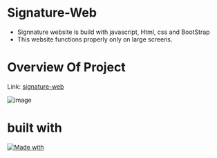 # Signature-Web
* Signnature website is build with javascript, Html, css and BootStrap
* This website functions properly only on large screens.

# Overview Of Project
Link: [signature-web](https://signature-web.netlify.app/)

![image](https://github.com/vish2285/Signature-Web/assets/155484823/a1ee0608-9aca-43ef-9541-185c47fe1882)

# built with
[![Made with](https://skillicons.dev/icons?i=js,html,css,bootstrap)](https://skillicons.dev)
